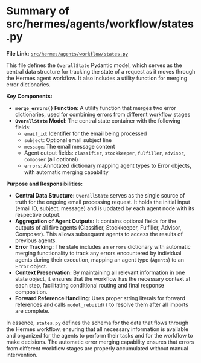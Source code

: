 # Summary of src/hermes/agents/workflow/states.py

**File Link:** [`src/hermes/agents/workflow/states.py`](../../../src/hermes/agents/workflow/states.py)

This file defines the `OverallState` Pydantic model, which serves as the central data structure for tracking the state of a request as it moves through the Hermes agent workflow. It also includes a utility function for merging error dictionaries.

**Key Components:**

- **`merge_errors()` Function**: A utility function that merges two error dictionaries, used for combining errors from different workflow stages
- **`OverallState` Model**: The central state container with the following fields:
  - `email_id`: Identifier for the email being processed
  - `subject`: Optional email subject line
  - `message`: The email message content
  - Agent output fields: `classifier`, `stockkeeper`, `fulfiller`, `advisor`, `composer` (all optional)
  - `errors`: Annotated dictionary mapping agent types to Error objects, with automatic merging capability

**Purpose and Responsibilities:**

-   **Central Data Structure:** `OverallState` serves as the single source of truth for the ongoing email processing request. It holds the initial input (email ID, subject, message) and is updated by each agent node with its respective output.
-   **Aggregation of Agent Outputs:** It contains optional fields for the outputs of all five agents (Classifier, Stockkeeper, Fulfiller, Advisor, Composer). This allows subsequent agents to access the results of previous agents.
-   **Error Tracking:** The state includes an `errors` dictionary with automatic merging functionality to track any errors encountered by individual agents during their execution, mapping an agent type (`Agents`) to an `Error` object.
-   **Context Preservation:** By maintaining all relevant information in one state object, it ensures that the workflow has the necessary context at each step, facilitating conditional routing and final response composition.
-   **Forward Reference Handling**: Uses proper string literals for forward references and calls `model_rebuild()` to resolve them after all imports are complete.

In essence, `states.py` defines the schema for the data that flows through the Hermes workflow, ensuring that all necessary information is available and organized for the agents to perform their tasks and for the workflow to make decisions. The automatic error merging capability ensures that errors from different workflow stages are properly accumulated without manual intervention. 